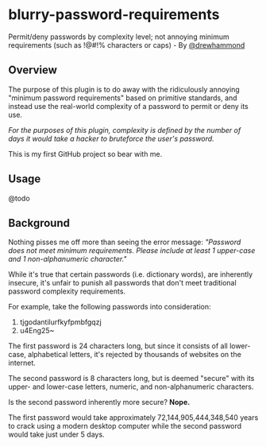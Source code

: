 blurry-password-requirements
============================

Permit/deny passwords by complexity level; not annoying minimum requirements (such as !@#!% characters or caps) - By [@drewhammond](https://github.com/drewhammond)

Overview
--------

The purpose of this plugin is to do away with the ridiculously annoying "minimum password requirements" based on primitive
standards, and instead use the real-world complexity of a password to permit or deny its use.

*For the purposes of this plugin, complexity is defined by the number of days it would take a hacker to bruteforce the user's password.*

This is my first GitHub project so bear with me. 

Usage
-----

@todo

Background
----------
Nothing pisses me off more than seeing the error message: *"Password does not meet minimum requirements. Please include at least 1 upper-case and 1 non-alphanumeric character."*

While it's true that certain passwords (i.e. dictionary words), are inherently insecure, it's unfair to punish all passwords that don't meet
traditional password complexity requirements.

For example, take the following passwords into consideration: 

1. tjgodantilurfkyfpmbfgqzj 
2. u4Eng25~

The first password is 24 characters long, but since it consists of all lower-case, alphabetical letters, it's rejected by thousands of websites on the internet.

The second password is 8 characters long, but is deemed "secure" with its upper- and lower-case letters, numeric, and non-alphanumeric characters. 

Is the second password inherently more secure? **Nope.**

The first password would take approximately 72,144,905,444,348,540 years to crack using a modern desktop computer while the second password would take just under 5 days.
